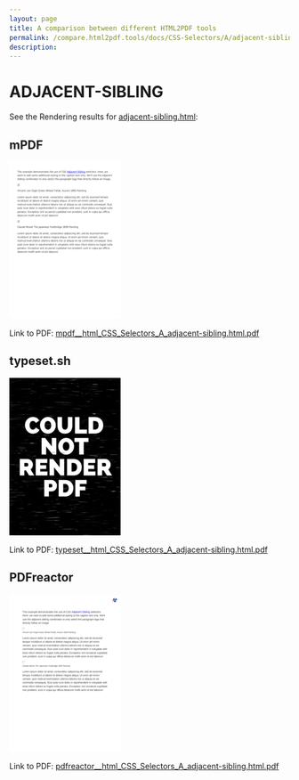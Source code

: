 ```yaml
---
layout: page
title: A comparison between different HTML2PDF tools
permalink: /compare.html2pdf.tools/docs/CSS-Selectors/A/adjacent-sibling/
description: 
---
```


# ADJACENT-SIBLING

See the Rendering results for [adjacent-sibling.html](/html/CSS%20Selectors/A/adjacent-sibling.html):

## mPDF
![](mpdf__html_CSS_Selectors_A_adjacent-sibling.html.png) 

Link to PDF: [mpdf__html_CSS_Selectors_A_adjacent-sibling.html.pdf](mpdf__html_CSS_Selectors_A_adjacent-sibling.html.pdf)

## typeset.sh
![](typeset__html_CSS_Selectors_A_adjacent-sibling.html.png) 

Link to PDF: [typeset__html_CSS_Selectors_A_adjacent-sibling.html.pdf](typeset__html_CSS_Selectors_A_adjacent-sibling.html.pdf)

## PDFreactor
![](pdfreactor__html_CSS_Selectors_A_adjacent-sibling.html.png) 

Link to PDF: [pdfreactor__html_CSS_Selectors_A_adjacent-sibling.html.pdf](pdfreactor__html_CSS_Selectors_A_adjacent-sibling.html.pdf)
